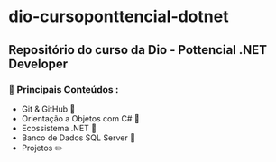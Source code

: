 # dio-cursoponttencial-dotnet

## Repositório do curso da Dio - Pottencial .NET Developer

###   :pushpin: Principais Conteúdos :

- Git & GitHub :currency_exchange:
- Orientação a Objetos com C#  :flags:
- Ecossistema .NET :bookmark:
- Banco de Dados SQL Server :blue_book:
- Projetos :pencil2:

